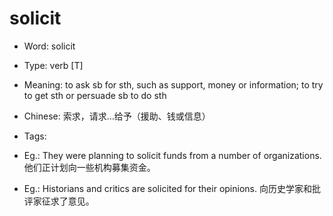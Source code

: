 # solicit

- Word: solicit

- Type: verb [T]
- Meaning: to ask sb for sth, such as support, money or information; to try to get sth or persuade sb to do sth
- Chinese: 索求，请求…给予（援助、钱或信息）
- Tags: 
- Eg.: They were planning to solicit funds from a number of organizations. 他们正计划向一些机构募集资金。
- Eg.: Historians and critics are solicited for their opinions. 向历史学家和批评家征求了意见。

